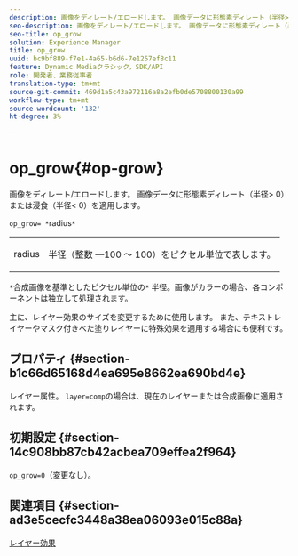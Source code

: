 ```yaml
---
description: 画像をディレート/エロードします。 画像データに形態素ディレート（半径> 0）または浸食（半径< 0）を適用します。
seo-description: 画像をディレート/エロードします。 画像データに形態素ディレート（半径> 0）または浸食（半径< 0）を適用します。
seo-title: op_grow
solution: Experience Manager
title: op_grow
uuid: bc9bf889-f7e1-4a65-b6d6-7e1257ef8c11
feature: Dynamic Mediaクラシック，SDK/API
role: 開発者、業務従事者
translation-type: tm+mt
source-git-commit: 469d1a5c43a972116a8a2efb0de5708800130a99
workflow-type: tm+mt
source-wordcount: '132'
ht-degree: 3%

---
```



# op_grow{#op-grow}

画像をディレート/エロードします。 画像データに形態素ディレート（半径> 0）または浸食（半径&lt; 0）を適用します。

`op_grow= *`radius`*`

<table id="simpletable_3BAA4523D29E447FA7A4C9009B3E8344"> 
 <tr class="strow"> 
  <td class="stentry"> <p><span class="codeph"><span class="varname"> radius</span></span> </p> </td> 
  <td class="stentry"> <p>半径（整数 —100 ～ 100）をピクセル単位で表します。 </p></td> 
 </tr> 
</table>

`*`合成画像を基準としたピクセル単位の`*` 半径。画像がカラーの場合、各コンポーネントは独立して処理されます。

主に、レイヤー効果のサイズを変更するために使用します。 また、テキストレイヤーやマスク付きべた塗りレイヤーに特殊効果を適用する場合にも便利です。

## プロパティ {#section-b1c66d65168d4ea695e8662ea690bd4e}

レイヤー属性。 `layer=comp`の場合は、現在のレイヤーまたは合成画像に適用されます。

## 初期設定 {#section-14c908bb87cb42acbea709effea2f964}

`op_grow=0`（変更なし）。

## 関連項目 {#section-ad3e5cecfc3448a38ea06093e015c88a}

[レイヤー効果](../../../../../is-api/http-ref/image-serving-api-ref/c-http-protocol-reference/c-syntax-and-features/r-layer-effects.md#reference-82a6b5311b3d4471ad2799adb3b2201c)
